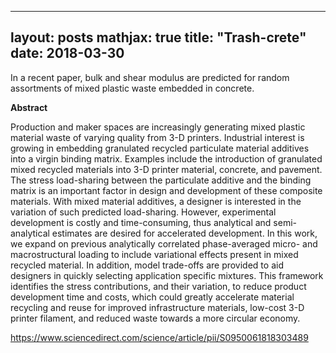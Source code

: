  ---
layout: posts
mathjax: true
title: "Trash-crete"
date: 2018-03-30
---

In a recent paper, bulk and shear modulus are predicted for random assortments of mixed plastic waste embedded in concrete. 

<b>Abstract</b>

Production and maker spaces are increasingly generating mixed plastic material waste of varying quality from 3-D printers. Industrial interest is growing in embedding granulated recycled particulate material additives into a virgin binding matrix. Examples include the introduction of granulated mixed recycled materials into 3-D printer material, concrete, and pavement. The stress load-sharing between the particulate additive and the binding matrix is an important factor in design and development of these composite materials. With mixed material additives, a designer is interested in the variation of such predicted load-sharing. However, experimental development is costly and time-consuming, thus analytical and semi-analytical estimates are desired for accelerated development. In this work, we expand on previous analytically correlated phase-averaged micro- and macrostructural loading to include variational effects present in mixed recycled material. In addition, model trade-offs are provided to aid designers in quickly selecting application specific mixtures. This framework identifies the stress contributions, and their variation, to reduce product development time and costs, which could greatly accelerate material recycling and reuse for improved infrastructure materials, low-cost 3-D printer filament, and reduced waste towards a more circular economy.

https://www.sciencedirect.com/science/article/pii/S0950061818303489
